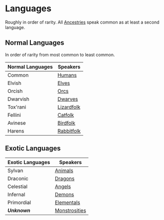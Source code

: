 # Languages

Roughly in order of rarity. All [Ancestries](../../Ancestry.md) speak common as at least a second language.

## Normal Languages

In order of rarity from most common to least common.

| Normal Languages | Speakers                               |
| ---------------- | -------------------------------------- |
| Common           | [Humans](../Humans.md)                 |
| Elvish           | [Elves](../Elves.md)                   |
| Orcish           | [Orcs](../Elves.md#Deep%20Elf%20(Orc)) |
| Dwarvish         | [Dwarves](../Dwarves.md)               |
| Tox'rani         | [Lizardfolk](../Lizardfolk.md)         |
| Fellini          | [Catfolk](../Catfolk.md)               |
| Avinese          | [Birdfolk](../Birdfolk.md)             |
| Harens           | [Rabbitfolk](../Rabbitfolk.md)         |

## Exotic Languages

| Exotic Languages | Speakers                                                                                     |
| ---------------- | -------------------------------------------------------------------------------------------- |
| Sylvan           | [Animals](../../../../Resources%20for%20GMs/Creatures/Creature%20Types/Animal.md)            |
| Draconic         | [Dragons](../../../../Resources%20for%20GMs/Creatures/Creature%20Types/Dragon.md)            |
| Celestial        | [Angels](../../../../Resources%20for%20GMs/Creatures/Creature%20Types/Angel.md)              |
| Infernal         | [Demons](../../../../Resources%20for%20GMs/Creatures/Creature%20Types/Demon.md)              |
| Primordial       | [Elementals](../../../../Resources%20for%20GMs/Creatures/Creature%20Types/Elemental.md)      |
| ***Unknown***    | [Monstrosities](../../../../Resources%20for%20GMs/Creatures/Creature%20Types/Monstrosity.md) |
